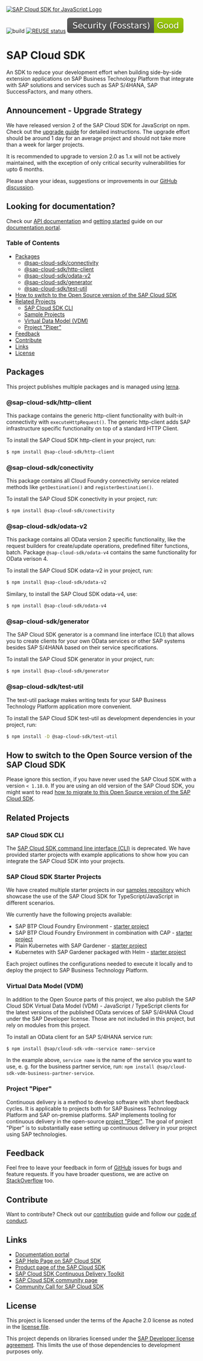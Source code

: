<a href="https://sap.com/s4sdk"><img src="https://help.sap.com/doc/2324e9c3b28748a4ae2ad08166d77675/1.0/en-US/logo-with-js.svg" alt="SAP Cloud SDK for JavaScript Logo" height="122.92" width="226.773"/></a>

![build](https://github.com/SAP/cloud-sdk-js/workflows/build/badge.svg)
[![REUSE status](https://api.reuse.software/badge/github.com/SAP/cloud-sdk-js)](https://api.reuse.software/info/github.com/SAP/cloud-sdk-js)
[![Fosstars security rating](https://github.com/SAP/cloud-sdk-js/blob/fosstars-report/fosstars_badge.svg)](https://github.com/SAP/cloud-sdk-js/blob/fosstars-report/fosstars_report.md)

# SAP Cloud SDK

An SDK to reduce your development effort when building side-by-side extension applications on SAP Business Technology Platform that integrate with SAP solutions and services such as SAP S/4HANA, SAP SuccessFactors, and many others.

## Announcement - Upgrade Strategy

We have released version 2 of the SAP Cloud SDK for JavaScript on npm.
Check out the [upgrade guide](https://sap.github.io/cloud-sdk/docs/js/guides/upgrade-to-version-2) for detailed instructions.
The upgrade effort should be around 1 day for an average project and should not take more than a week for larger projects.

It is recommended to upgrade to version 2.0 as 1.x will not be actively maintained, with the exception of only critical security vulnerabilities for upto 6 months.

Please share your ideas, suggestions or improvements in our [GitHub discussion](https://github.com/SAP/cloud-sdk-js/discussions/1518).

## Looking for documentation?

Check our [API documentation](https://sap.github.io/cloud-sdk/docs/js/api) and [getting started](https://sap.github.io/cloud-sdk/docs/js/getting-started) guide on our [documentation portal](https://sap.github.io/cloud-sdk/).

### Table of Contents

- [Packages](#packages)
  - [@sap-cloud-sdk/connectivity](#sap-cloud-connectivity)
  - [@sap-cloud-sdk/http-client](#sap-cloud-http-client)
  - [@sap-cloud-sdk/odata-v2](#sap-cloud-odata-v2)
  - [@sap-cloud-sdk/generator](#sap-cloud-sdkgenerator)
  - [@sap-cloud-sdk/test-util](#sap-cloud-sdktest-util)
- [How to switch to the Open Source version of the SAP Cloud SDK](#how-to-switch-to-the-open-source-version-of-the-sap-cloud-sdk)
- [Related Projects](#related-projects)
  - [SAP Cloud SDK CLI](#sap-cloud-sdk-cli)
  - [Sample Projects](#sap-cloud-sdk-starter-projects)
  - [Virtual Data Model (VDM)](#virtual-data-model-vdm)
  - [Project "Piper"](#project-piper)
- [Feedback](#feedback)
- [Contribute](#contribute)
- [Links](#links)
- [License](#license)

## Packages

This project publishes multiple packages and is managed using [lerna](https://github.com/lerna/lerna).

### @sap-cloud-sdk/http-client

This package contains the generic http-client functionality with built-in connectivity with `executeHttpRequest()`. The generic http-client adds SAP infrastructure specific functionality on top of a standard HTTP Client.

To install the SAP Cloud SDK http-client in your project, run:

```bash
$ npm install @sap-cloud-sdk/http-client
```

### @sap-cloud-sdk/conectivity

This package contains all Cloud Foundry connectivity service related methods like `getDestination()` and `registerDestination()`.

To install the SAP Cloud SDK conectivity in your project, run:

```bash
$ npm install @sap-cloud-sdk/conectivity
```

### @sap-cloud-sdk/odata-v2

This package contains all OData version 2 specific functionality, like the request builders for create/update operations, predefined filter functions, batch. Package `@sap-cloud-sdk/odata-v4` contains the same functionality for OData verison 4.

To install the SAP Cloud SDK odata-v2 in your project, run:

```bash
$ npm install @sap-cloud-sdk/odata-v2
```

Similary, to install the SAP Cloud SDK odata-v4, use:

```bash
$ npm install @sap-cloud-sdk/odata-v4
```

### @sap-cloud-sdk/generator

The SAP Cloud SDK generator is a command line interface (CLI) that allows you to create clients for your own OData services or other SAP systems besides SAP S/4HANA based on their service specifications.

To install the SAP Cloud SDK generator in your project, run:

```bash
$ npm install @sap-cloud-sdk/generator
```

### @sap-cloud-sdk/test-util

The test-util package makes writing tests for your SAP Business Technology Platform application more convenient.

To install the SAP Cloud SDK test-util as development dependencies in your project, run:

```bash
$ npm install -D @sap-cloud-sdk/test-util
```

## How to switch to the Open Source version of the SAP Cloud SDK

Please ignore this section, if you have never used the SAP Cloud SDK with a version `< 1.18.0`.
If you are using an old version of the SAP Cloud SDK, you might want to read [how to migrate to this Open Source version of the SAP Cloud SDK](https://sap.github.io/cloud-sdk/docs/js/guides/migrate-to-open-source-version-of-cloud-sdk-for-javascript-typescript).

## Related Projects

### SAP Cloud SDK CLI

The [SAP Cloud SDK command line interface (CLI)](https://github.com/sap/cloud-sdk-cli) is deprecated. We have provided starter projects with example applications to show how you can integrate the SAP Cloud SDK into your projects.

### SAP Cloud SDK Starter Projects

We have created multiple starter projects in our [samples repository](https://github.com/SAP-samples/cloud-sdk-js) which showcase the use of the SAP Cloud SDK for TypeScript/JavaScript in different scenarios.

We currently have the following projects available:

- SAP BTP Cloud Foundry Environment - [starter project](https://github.com/SAP-samples/cloud-sdk-js/tree/main/samples/cf-sample-application)
- SAP BTP Cloud Foundry Environment in combination with CAP - [starter project](https://github.com/SAP-samples/cloud-sdk-js/tree/main/samples/cds-sample-application)
- Plain Kubernetes with SAP Gardener - [starter project](https://github.com/SAP-samples/cloud-sdk-js/tree/main/samples/k8s-sample-application)
- Kubernetes with SAP Gardener packaged with Helm - [starter project](https://github.com/SAP-samples/cloud-sdk-js/tree/main/samples/helm-sample-application)

Each project outlines the configurations needed to execute it locally and to deploy the project to SAP Business Technology Platform.

### Virtual Data Model (VDM)

In addition to the Open Source parts of this project, we also publish the SAP Cloud SDK Virtual Data Model (VDM) - JavaScript / TypeScript clients for the latest versions of the published OData services of SAP S/4HANA Cloud under the SAP Developer license. Those are not included in this project, but rely on modules from this project.

To install an OData client for an SAP S/4HANA service run:

```bash
$ npm install @sap/cloud-sdk-vdm-<service name>-service
```

In the example above, `service name` is the name of the service you want to use, e. g. for the business partner service, run: `npm install @sap/cloud-sdk-vdm-business-partner-service`.

### Project "Piper"

Continuous delivery is a method to develop software with short feedback cycles.
It is applicable to projects both for SAP Business Technology Platform and SAP on-premise platforms.
SAP implements tooling for continuous delivery in the open-source [project "Piper"](https://sap.github.io/jenkins-library/).
The goal of project "Piper" is to substantially ease setting up continuous delivery in your project using SAP technologies.

## Feedback

Feel free to leave your feedback in form of [GitHub](https://github.com/SAP/cloud-sdk-js/issues) issues for bugs and feature requests. If you have broader questions, we are active on [StackOverflow](https://stackoverflow.com/questions/tagged/sap-cloud-sdk+javascript) too.

## Contribute

Want to contribute? Check out our [contribution](./CONTRIBUTING.md) guide and follow our [code of conduct](./CODE_OF_CONDUCT).

## Links

- [Documentation portal](https://sap.github.io/cloud-sdk/)
- [SAP Help Page on SAP Cloud SDK](https://help.sap.com/viewer/product/SAP_CLOUD_SDK/1.0/en-US)
- [Product page of the SAP Cloud SDK](https://developers.sap.com/topics/cloud-sdk.html)
- [SAP Cloud SDK Continuous Delivery Toolkit](https://github.com/SAP/cloud-s4-sdk-pipeline)
- [SAP Cloud SDK community page](https://community.sap.com/topics/cloud-sdk)
- [Community Call for SAP Cloud SDK](https://blogs.sap.com/2019/06/26/sap-cloud-sdk-new-format-of-the-update-call-for-sap-community/)

## License

This project is licensed under the terms of the Apache 2.0 license as noted in the [license file](./LICENSES/Apache-2.0.txt).

This project depends on libraries licensed under the [SAP Developer license agreement](https://tools.eu1.hana.ondemand.com/developer-license-3_1.txt).
This limits the use of those dependencies to development purposes only.
